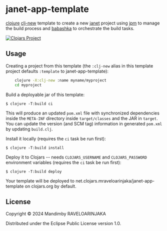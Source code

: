 # janet-app-template

[clojure](https://clojure.org/) [clj-new](https://github.com/seancorfield/clj-new) template to create a new [janet](https://janet-lang.org/) project using [jpm](https://github.com/janet-lang/jpm) to manage the build process and [babashka](https://babashka.org/) to orchestrate the build tasks.

[![Clojars Project](https://img.shields.io/clojars/v/io.github.mraveloarinjaka/clj-template.janet-app-template.svg)](https://clojars.org/io.github.mraveloarinjaka/clj-template.janet-app-template)

## Usage

Creating a project from this template (the `:clj-new` alias in this template project defaults `:template` to janet-app-template):

```bash
    clojure -X:clj-new :name myname/myproject
    cd myproject
```

Build a deployable jar of this template:

    $ clojure -T:build ci

This will produce an updated `pom.xml` file with synchronized dependencies inside the `META-INF`
directory inside `target/classes` and the JAR in `target`. You can update the version (and SCM tag)
information in generated `pom.xml` by updating `build.clj`.

Install it locally (requires the `ci` task be run first):

    $ clojure -T:build install

Deploy it to Clojars -- needs `CLOJARS_USERNAME` and `CLOJARS_PASSWORD` environment
variables (requires the `ci` task be run first):

    $ clojure -T:build deploy

Your template will be deployed to net.clojars.mraveloarinjaka/janet-app-template on clojars.org by default.

## License

Copyright © 2024 Mandimby RAVELOARINJAKA

Distributed under the Eclipse Public License version 1.0.
